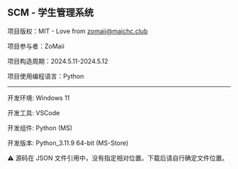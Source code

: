 SCM - 学生管理系统
---
项目版权：MIT - Love from zomaii@maichc.club

项目参与者：ZoMaii

项目构造周期：2024.5.11-2024.5.12

项目使用编程语言：Python

---
开发环境: Windows 11

开发工具: VSCode

开发组件: Python (MS)

开发版本: Python_3.11.9 64-bit (MS-Store)

:warning: 源码在 JSON 文件引用中，没有指定相对位置。下载后请自行确定文件位置。
